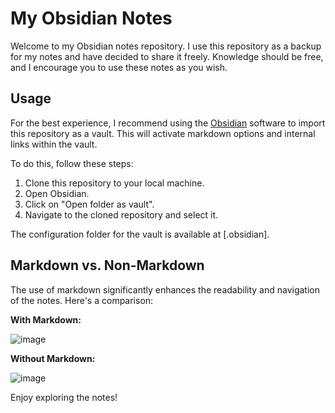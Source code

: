 # My Obsidian Notes

Welcome to my Obsidian notes repository. I use this repository as a backup for my notes and have decided to share it freely. Knowledge should be free, and I encourage you to use these notes as you wish.

## Usage

For the best experience, I recommend using the [Obsidian](https://obsidian.md/) software to import this repository as a vault. This will activate markdown options and internal links within the vault.

To do this, follow these steps:

1. Clone this repository to your local machine.
2. Open Obsidian.
3. Click on "Open folder as vault".
4. Navigate to the cloned repository and select it.

The configuration folder for the vault is available at [.obsidian].

## Markdown vs. Non-Markdown

The use of markdown significantly enhances the readability and navigation of the notes. Here's a comparison:

**With Markdown:**

![image](https://github.com/AfshinShekaari/ObsNotes/assets/96336315/fea928d5-47d6-4734-9b19-e6e2f7ff73e2)

**Without Markdown:**

![image](https://github.com/AfshinShekaari/ObsNotes/assets/96336315/ae91b0b4-454a-4726-bbb7-662d19cf64b4)

Enjoy exploring the notes!
